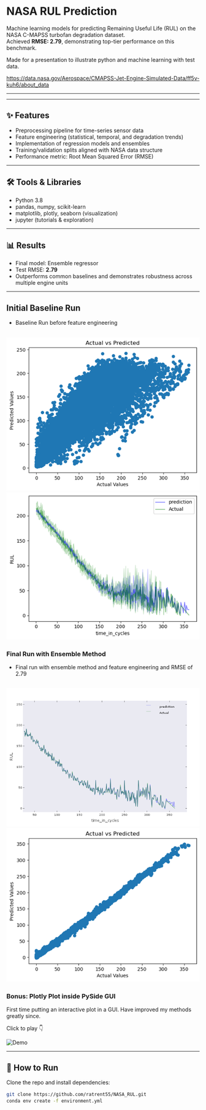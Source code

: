 # NASA RUL Prediction

Machine learning models for predicting Remaining Useful Life (RUL) on the NASA C-MAPSS turbofan degradation dataset.  
Achieved **RMSE: 2.79**, demonstrating top-tier performance on this benchmark.

Made for a presentation to illustrate python and machine learning with test data. 


https://data.nasa.gov/Aerospace/CMAPSS-Jet-Engine-Simulated-Data/ff5v-kuh6/about_data
***
---

## ✨ Features
- Preprocessing pipeline for time-series sensor data
- Feature engineering (statistical, temporal, and degradation trends)
- Implementation of regression models and ensembles
- Training/validation splits aligned with NASA data structure
- Performance metric: Root Mean Squared Error (RMSE)

---

## 🛠 Tools & Libraries
- Python 3.8
- pandas, numpy, scikit-learn
- matplotlib, plotly, seaborn (visualization)
- jupyter (tutorials & exploration)

---

## 📊 Results
- Final model: Ensemble regressor
- Test RMSE: **2.79**
- Outperforms common baselines and demonstrates robustness across multiple engine units
---
## Initial Baseline Run
- Baseline Run before feature engineering


![alt text](Actual_vs_pred_init_run.png)
![alt text](Actual_vs_pred_init_run2.png)
---
### Final Run with Ensemble Method
- Final run with ensemble method and feature engineering and RMSE of 2.79


![alt text](Actual_vs_Prediction.png)
![alt text](Actual_vs_Prediction2.png)
---

### Bonus: Plotly Plot inside PySide GUI

First time putting an interactive plot in a GUI. Have improved my methods greatly since.

Click to play 👇

![Demo](plotly_gui.gif)


---

## 🚀 How to Run
Clone the repo and install dependencies:

```bash
git clone https://github.com/ratrent55/NASA_RUL.git
conda env create -f environment.yml

